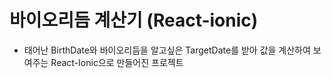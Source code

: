 # 바이오리듬 계산기 (React-ionic)

- 태어난 BirthDate와 바이오리듬을 알고싶은 TargetDate를 받아 값을 계산하여 보여주는 
React-Ionic으로 만들어진 프로젝트

